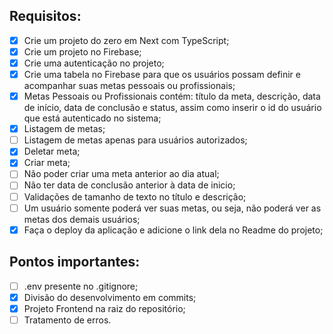 ## Requisitos:

- [x] Crie um projeto do zero em Next com TypeScript;
- [x] Crie um projeto no Firebase;
- [x] Crie uma autenticação no projeto;
- [x] Crie uma tabela no Firebase para que os usuários possam definir e acompanhar suas metas pessoais ou profissionais;
- [x] Metas Pessoais ou Profissionais contém: título da meta, descrição, data de início, data de conclusão e status, assim como inserir o id do usuário que está autenticado no sistema;
- [x] Listagem de metas;
- [ ] Listagem de metas apenas para usuários autorizados;
- [x] Deletar meta;
- [x] Criar meta;
- [ ] Não poder criar uma meta anterior ao dia atual;
- [ ] Não ter data de conclusão anterior à data de inicio;
- [ ] Validações de tamanho de texto no título e descrição;
- [ ] Um usuário somente poderá ver suas metas, ou seja, não poderá ver as metas dos demais usuários;
- [x] Faça o deploy da aplicação e adicione o link dela no Readme do projeto;

## Pontos importantes:

- [ ] .env presente no .gitignore;
- [x] Divisão do desenvolvimento em commits;
- [x] Projeto Frontend na raiz do repositório;
- [ ] Tratamento de erros.
